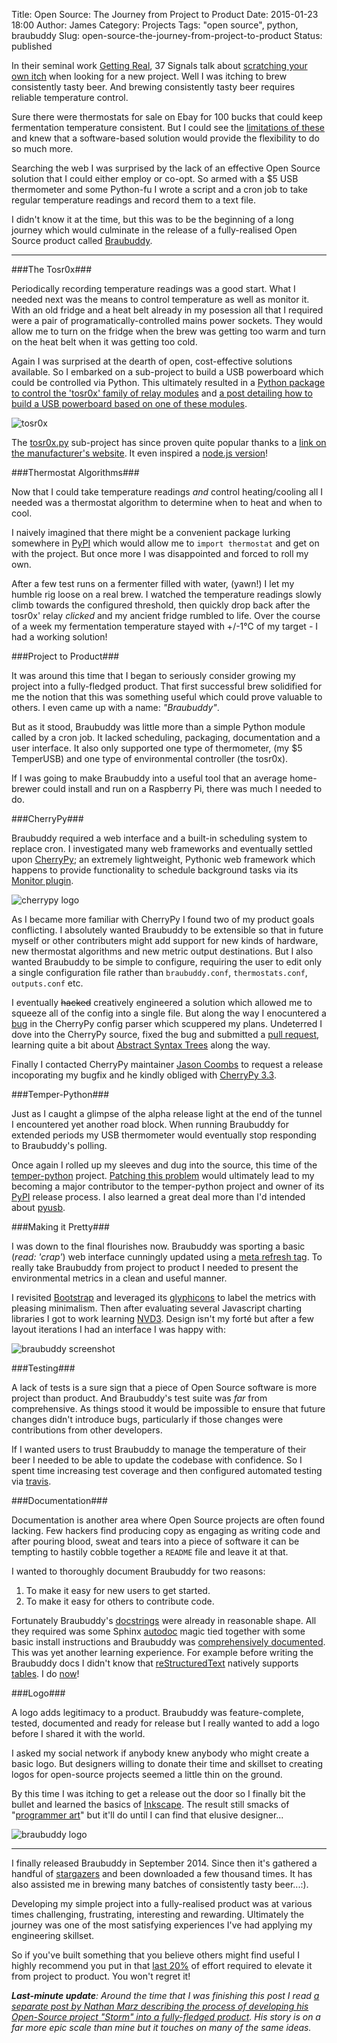 Title: Open Source: The Journey from Project to Product
Date: 2015-01-23 18:00
Author: James
Category: Projects 
Tags: "open source", python, braubuddy
Slug: open-source-the-journey-from-project-to-product 
Status: published

In their seminal work [Getting Real][getting real], 37 Signals talk about [scratching your own itch][scratch your own itch] when looking for a new project. Well I was itching to brew consistently tasty beer. And brewing consistently tasty beer requires reliable temperature control.

Sure there were thermostats for sale on Ebay for 100 bucks that could keep fermentation temperature consistent. But I could see the [limitations of these][braubuddy background] and knew that a software-based solution would provide the flexibility to do so much more.

<!-- PELICAN_END_SUMMARY -->

Searching the web I was surprised by the lack of an effective Open Source solution that I could either employ or co-opt. So armed with a $5 USB thermometer and some Python-fu I wrote a script and a cron job to take regular temperature readings and record them to a text file.

I didn't know it at the time, but this was to be the beginning of a long journey which would culminate in the release of a fully-realised Open Source product called [Braubuddy][braubuddy].

---

###The Tosr0x###

Periodically recording temperature readings was a good start. What I needed next was the means to control temperature as well as monitor it. With an old fridge and a heat belt already in my posession all that I required were a pair of programatically-controlled mains power sockets. They would allow me to turn on the fridge when the brew was getting too warm and turn on the heat belt when it was getting too cold.

Again I was surprised at the dearth of open, cost-effective solutions available. So I embarked on a sub-project to build a USB powerboard which could be controlled via Python. This ultimately resulted in a [Python package to control the 'tosr0x' family of relay modules][tosr0x blog] and [a post detailing how to build a USB powerboard based on one of these modules][powerboard blog].

![tosr0x][tosr0x image]

The [tosr0x.py][tosr0x github] sub-project has since proven quite popular thanks to a [link on the manufacturer's website][tosr0x tinysine]. It even inspired a [node.js version][tosr0x node]!

###Thermostat Algorithms###

Now that I could take temperature readings *and* control heating/cooling all I needed was a thermostat algorithm to determine when to heat and when to cool.

I naively imagined that there might be a convenient package lurking somewhere in [PyPI][pypi] which would allow me to `import thermostat` and get on with the project. But once more I was disappointed and forced to roll my own. 

After a few test runs on a fermenter filled with water, (yawn!) I let my humble rig loose on a real brew. I watched the temperature readings slowly climb towards the configured threshold, then quickly drop back after the tosr0x' relay _clicked_ and my ancient fridge rumbled to life. Over the course of a week my fermentation temperature stayed with +/-1°C of my target - I had a working solution!

###Project to Product###

It was around this time that I began to seriously consider growing my project into a fully-fledged product. That first successful brew solidified for me the notion that this was something useful which could prove valuable to others. I even came up with a name: _"Braubuddy"_.

But as it stood, Braubuddy was little more than a simple Python module called by a cron job. It lacked scheduling, packaging, documentation and a user interface. It also only supported one type of thermometer, (my $5 TemperUSB) and one type of environmental controller (the tosr0x).

If I was going to make Braubuddy into a useful tool that an average home-brewer could install and run on a Raspberry Pi, there was much I needed to do.

###CherryPy###

Braubuddy required a web interface and a built-in scheduling system to replace cron. I investigated many web frameworks and eventually settled upon [CherryPy][cherrypy]; an extremely lightweight, Pythonic web framework which happens to provide functionality to schedule background tasks via its [Monitor plugin][monitor plugin].

![cherrypy logo][cherrypy logo]

As I became more familiar with CherryPy I found two of my product goals conflicting. I absolutely wanted Braubuddy to be extensible so that in future myself or other contributers might add support for new kinds of hardware, new thermostat algorithms and new metric output destinations. But I also wanted Braubuddy to be simple to configure, requiring the user to edit only a single configuration file rather than `braubuddy.conf`, `thermostats.conf`, `outputs.conf` etc.

I eventually <s>hacked</s> creatively engineered a solution which allowed me to squeeze all of the config into a single file. But along the way I enocuntered a [bug][cherrypy bug] in the CherryPy config parser which scuppered my plans. Undeterred I dove into the CherryPy source, fixed the bug and submitted a [pull request][cherrypy pr], learning quite a bit about [Abstract Syntax Trees][abstract syntax trees] along the way.

Finally I contacted CherryPy maintainer [Jason Coombs][jason coombs] to request a release incoporating my bugfix and he kindly obliged with [CherryPy 3.3][cherrypy 3.3].

###Temper-Python###

Just as I caught a glimpse of the alpha release light at the end of the tunnel I encountered yet another road block. When running Braubuddy for extended periods my USB thermometer would eventually stop responding to Braubuddy's polling.

Once again I rolled up my sleeves and dug into the source, this time of the [temper-python][temper-python github] project. [Patching this problem][temper-python pr] would ultimately lead to my becoming a major contributor to the temper-python project and owner of its [PyPI][temper-python pypi] release process. I also learned a great deal more than I'd intended about [pyusb][pyusb].

###Making it Pretty###

I was down to the final flourishes now. Braubuddy was sporting a basic (_read: 'crap'_) web interface cunningly updated using a [meta refresh tag][meta refresh]. To really take Braubuddy from project to product I needed to present the environmental metrics in a clean and useful manner.

I revisited [Bootstrap] and leveraged its [glyphicons][bootstrap components] to label the metrics with pleasing minimalism. Then after evaluating several Javascript charting libraries I got to work learning [NVD3][nvd3]. Design isn't my forté but after a few layout iterations I had an interface I was happy with:

![braubuddy screenshot][braubuddy screenshot]

###Testing###

A lack of tests is a sure sign that a piece of Open Source software is more project than product. And Braubuddy's test suite was _far_ from comprehensive. As things stood it would be impossible to ensure that future changes didn't introduce bugs, particularly if those changes were contributions from other developers.
  
If I wanted users to trust Braubuddy to manage the temperature of their beer I needed to be able to update the codebase with confidence. So I spent time increasing test coverage and then configured automated testing via [travis][travis].

###Documentation###

Documentation is another area where Open Source projects are often found lacking. Few hackers find producing copy as engaging as writing code and after pouring blood, sweat and tears into a piece of software it can be tempting to hastily cobble together a `README` file and leave it at that.

I wanted to thoroughly document Braubuddy for two reasons:

1. To make it easy for new users to get started.
2. To make it easy for others to contribute code.

Fortunately Braubuddy's [docstrings][docstrings] were already in reasonable shape. All they required was some Sphinx [autodoc][sphinx autodoc] magic tied together with some basic install instructions and Braubuddy was [comprehensively documented][braubuddy]. This was yet another learning experience. For example before writing the Braubuddy docs I didn't know that [reStructuredText][restructuredtext] natively supports [tables][restructuredtext tables]. I do [now][sphinx tables]!

###Logo###

A logo adds legitimacy to a product. Braubuddy was feature-complete, tested, documented and ready for release but I really wanted to add a logo before I shared it with the world.

I asked my social network if anybody knew anybody who might create a basic logo. But designers willing to donate their time and skillset to creating logos for open-source projects seemed a little thin on the ground.

By this time I was itching to get a release out the door so I finally bit the bullet and learned the basics of [Inkscape][inkscape]. The result still smacks of "[programmer art][programmer art]" but it'll do until I can find that elusive designer...

![braubuddy logo][braubuddy logo]

---

I finally released Braubuddy in September 2014. Since then it's gathered a handful of [stargazers][braubuddy stargazers] and been downloaded a few thousand times. It has also assisted me in brewing many batches of consistently tasty beer...:).

Developing my simple project into a fully-realised product was at various times challenging, frustrating, interesting and rewarding. Ultimately the journey was one of the most satisfying experiences I've had applying my engineering skillset.

So if you've built something that you believe others might find useful I highly recommend you put in that [last 20%][pareto] of effort required to elevate it from project to product. You won't regret it! 

_**Last-minute update**: Around the time that I was finishing this post I read [a separate post by Nathan Marz describing the process of developing his Open-Source project "Storm" into a fully-fledged product][marz on storm]. His story is on a far more epic scale than mine but it touches on many of the same ideas._

[getting real]:https://gettingreal.37signals.com
[scratch your own itch]:https://gettingreal.37signals.com/ch02_Whats_Your_Problem.php
[braubuddy background]:http://www.braubuddy.org/introduction.html#background
[braubuddy]:http://braubuddy.org
[tosr0x blog]:http://jimter.net/controlling-a-tosr0x-usb-relay-module-using-python
[powerboard blog]:http://jimter.net/how-to-build-a-usb-powerboard-and-control-it-with-python
[tosr0x image]:http://www.tinyosshop.com/image/cache/data/board_modules/TOSR02-1-228x228.jpg
[tosr0x github]:https://github.com/amorphic/tosr0x
[tosr0x tinysine]:http://www.tinyosshop.com/index.php?route=product/product&path=141_142&product_id=365
[tosr0x node]:https://www.npmjs.com/package/tosr0x
[pypi]:http://www.pypi.prg
[cherrypy]:http://cherrypy.org
[cherrypy logo]:https://bytebucket.org/cherrypy/cherrypy/raw/af84d55d090c96023018d6b8b9b105c12d58fbf5/visuals/cherrypy_logo_small.jpg
[monitor plugin]:http://cherrypy.readthedocs.org/en/latest/pkg/cherrypy.process.html?highlight=monitor#cherrypy.process.plugins.Monitor
[cherrypy bug]:https://bitbucket.org/cherrypy/cherrypy/issue/1302/config-value-declarations-fail-if-keyword
[abstract syntax trees]:http://en.wikipedia.org/wiki/Abstract_syntax_tree
[cherrypy pr]:https://bitbucket.org/cherrypy/cherrypy/pull-request/62/fix-for-1302-config-value-declarations
[jason coombs]:https://bitbucket.org/jaraco
[cherrypy 3.3]:https://bitbucket.org/cherrypy/cherrypy/issue/1241/prepare-cp-33-release
[temper-python github]:https://github.com/padelt/temper-python
[temper-python pr]:https://github.com/padelt/temper-python/pull/13
[temper-python pypi]:https://pypi.python.org/pypi/temperusb
[pyusb]:http://walac.github.io/pyusb/ 
[meta refresh]:http://en.wikipedia.org/wiki/Meta_refresh
[bootstrap]:http://getbootstrap.com
[bootstrap components]:http://getbootstrap.com/components/
[nvd3]:http://nvd3.org
[braubuddy screenshot]:http://braubuddy.org/_images/1.png
[travis]:https://travis-ci.org/amorphic/braubuddy
[docstrings]:https://www.python.org/dev/peps/pep-0257/
[sphinx]:http://sphinx-doc.org
[sphinx autodoc]:http://sphinx-doc.org/ext/autodoc.html
[restructuredtext]:http://docutils.sourceforge.net/rst.html
[restructuredtext tables]:http://docutils.sourceforge.net/docs/user/rst/quickref.html#tables
[sphinx tables]:https://raw.githubusercontent.com/amorphic/braubuddy/master/docs/configure.rst
[braubuddy logo]:http://braubuddy.org/_static/bb_logo_128x128.png
[inkscape]:https://inkscape.org
[programmer art]:http://en.wikipedia.org/wiki/Programmer_art
[braubuddy stargazers]:https://github.com/amorphic/braubuddy/stargazers
[pareto]:http://en.wikipedia.org/wiki/Pareto_principle
[marz on storm]:http://nathanmarz.com/blog/history-of-apache-storm-and-lessons-learned.html
